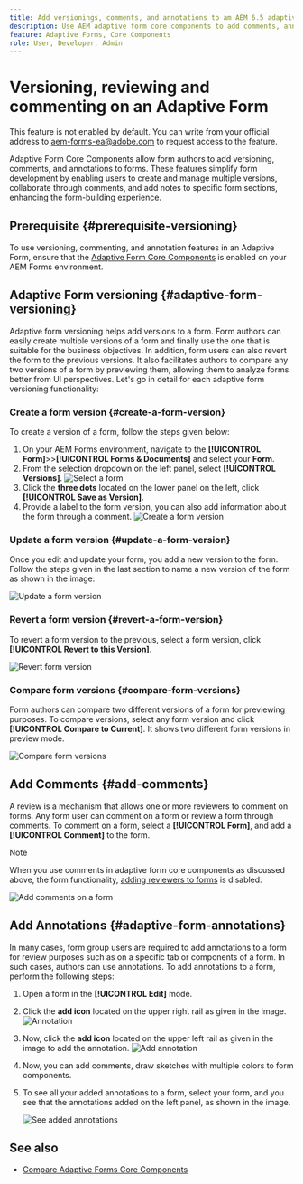 ```yaml
---
title: Add versionings, comments, and annotations to am AEM 6.5 adaptive form.
description: Use AEM adaptive form core components to add comments, annotations, and versionings to an adaptive form.
feature: Adaptive Forms, Core Components
role: User, Developer, Admin
---
```

# Versioning, reviewing and commenting on an Adaptive Form

<span class="preview">This feature is not enabled by default. You can write from your official address to aem-forms-ea@adobe.com to request access to the feature.</span>

Adaptive Form Core Components allow form authors to add versioning, comments, and annotations to forms. These features simplify form development by enabling users to create and manage multiple versions, collaborate through comments, and add notes to specific form sections, enhancing the form-building experience.

## Prerequisite {#prerequisite-versioning}

To use versioning, commenting, and annotation features in an Adaptive Form, ensure that the [Adaptive Form Core Components](
/help/forms/using/enable-adaptive-forms-core-components.md) is enabled on your AEM Forms environment.

## Adaptive Form versioning {#adaptive-form-versioning}

Adaptive form versioning helps add versions to a form. Form authors can easily create multiple versions of a form and finally use the one that is suitable for the business objectives. In addition, form users can also revert the form to the previous versions. It also facilitates authors to compare any two versions of a form by previewing them, allowing them to analyze forms better from UI perspectives. Let's go in detail for each adaptive form versioning functionality:

### Create a form version {#create-a-form-version}

To create a version of a form, follow the steps given below:

1. On your AEM Forms environment, navigate to the **[!UICONTROL Form]**>>**[!UICONTROL Forms & Documents]** and select your **Form**.
1. From the selection dropdown on the left panel, select **[!UICONTROL Versions]**.
        ![Select a form](assets/select-a-form.png)
1. Click the **three dots** located on the lower panel on the left, click **[!UICONTROL Save as Version]**.
1. Provide a label to the form version, you can also add information about the form through a comment.
     ![Create a form version](assets/create-a-form-version.png)

### Update a form version {#update-a-form-version}

Once you edit and update your form, you add a new version to the form. Follow the steps given in the last section to name a new version of the form as shown in the image:

![Update a form version](assets/update-a-form-version.png)

### Revert a form version {#revert-a-form-version}

To revert a form version to the previous, select a form version, click **[!UICONTROL Revert to this Version]**.

![Revert form version](assets/revert-form-version.png)

### Compare form versions {#compare-form-versions}

Form authors can compare two different versions of a form for previewing purposes. To compare versions, select any form version and click **[!UICONTROL Compare to Current]**. It shows two different form versions in preview mode.

![Compare form versions](assets/compare-form-versions.png)

## Add Comments {#add-comments}

A review is a mechanism that allows one or more reviewers to comment on forms. Any form user can comment on a form or review a form through comments. To comment on a form, select a **[!UICONTROL Form]**, and add a **[!UICONTROL Comment]** to the form.

   >[!NOTE]
   > When you use comments in adaptive form core components as discussed above, the form functionality, [adding reviewers to forms](/help/forms/using/create-reviews-forms.md) is disabled.


  ![Add comments on a form](assets/form-comments.png)

## Add Annotations {#adaptive-form-annotations}

In many cases, form group users are required to add annotations to a form for review purposes such as on a specific tab or components of a form. In such cases, authors can use annotations. 
To add annotations to a form, perform the following steps:

1. Open a form in the **[!UICONTROL Edit]** mode.

1. Click the **add icon** located on the upper right rail as given in the image.
        ![Annotation](assets/annotation.png)

1. Now, click the **add icon** located on the upper left rail as given in the image to add the annotation.
        ![Add annotation](assets/add-annotation.png)

1. Now, you can add comments, draw sketches with multiple colors to form components.

1. To see all your added annotations to a form, select your form, and you see that the annotations added on the left panel, as shown in the image.

   ![See added annotations](assets/see-annotations.png)

## See also

* [Compare Adaptive Forms Core Components](/help/forms/using/compare-forms-core-components.md)
